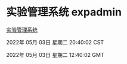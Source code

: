 # 实验管理系统 expadmin
[实验管理系统](http://59.174.25.66:56808/expadmin-782313d2-e1b1-4ea7-932e-3a55e6a1a4d0/)

2022年 05月 03日 星期二 20:40:02 CST

2022年 05月 03日 星期二 12:40:02 GMT
